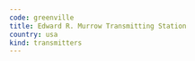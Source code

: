 ```yaml
---
code: greenville
title: Edward R. Murrow Transmitting Station
country: usa
kind: transmitters
---
```

